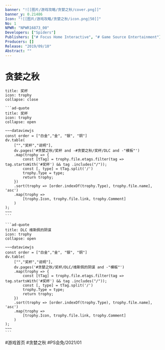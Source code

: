 ```yaml
---
banner: "![[图片/游戏攻略/贪婪之秋/cover.png]]"
banner_y: 0.21486
Icon: "![[图片/游戏攻略/贪婪之秋/icon.png|50]]"
No: 1
NPWR: "NPWR16873_00"
Developers: ["Spiders"]
Publishers: ["# Focus Home Interactive", "# Game Source Entertainment"]
Producers: [] 
Release: "2019/09/10"
Abstract: ""
---
```

# 贪婪之秋

````ad-quote
title: 奖杯
icon: trophy
collapse: close

```ad-quote
title: 奖杯
icon: trophy
collapse: open

~~~dataviewjs
const order = ["白金","金", "银", "铜"]
dv.table(
	["","奖杯","说明"],
	dv.pages('#贪婪之秋/奖杯 and -#贪婪之秋/奖杯/DLC and -"模板"')
	.map(trophy => {
		const [tTag] = trophy.file.etags.filter(tag => tag.startsWith('#奖杯') && tag .includes("/"));
		const [, type] = tTag.split('/')
		trophy.Type = type;
		return trophy;
	})
	.sort(trophy => [order.indexOf(trophy.Type), trophy.file.name], 'asc')
	.map(trophy => 
		[trophy.Icon, trophy.file.link, trophy.Comment]
	)
);
~~~
```

```ad-quote
title: DLC 维斯佩的阴谋
icon: trophy
collapse: open

~~~dataviewjs
const order = ["白金","金", "银", "铜"]
dv.table(
	["","奖杯","说明"],
	dv.pages('#贪婪之秋/奖杯/DLC/维斯佩的阴谋 and -"模板"')
	.map(trophy => {
		const [tTag] = trophy.file.etags.filter(tag => tag.startsWith('#奖杯') && tag .includes("/"));
		const [, type] = tTag.split('/')
		trophy.Type = type;
		return trophy;
	})
	.sort(trophy => [order.indexOf(trophy.Type), trophy.file.name], 'asc')
	.map(trophy => 
		[trophy.Icon, trophy.file.link, trophy.Comment]
	)
);
~~~
```

````

#游戏首页 #贪婪之秋 #PS会免/2021/01 